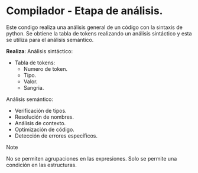 # Compilador - Etapa de análisis.
Este condigo realiza una análisis general de un código con la sintaxis de python.
Se obtiene la tabla de tokens realizando un análisis sintáctico y esta se utiliza para el análisis semántico.

**Realiza**:
Análisis sintáctico:
- Tabla de tokens:
  * Numero de token.
  * Tipo.
  * Valor.
  * Sangria.

Análisis semántico:
- Verificación de tipos.
- Resolución de nombres.
- Análisis de contexto.
- Optimización de código.
- Detección de errores específicos.

> [!NOTE]
> No se permiten agrupaciones en las expresiones.
> Solo se permite una condición en las estructuras.
